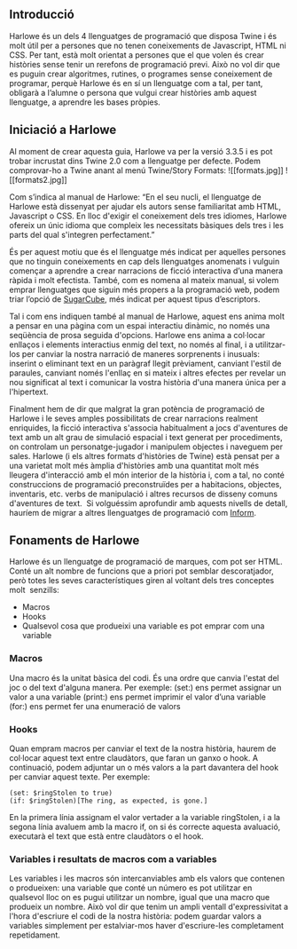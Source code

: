## Introducció

Harlowe és un dels 4 llenguatges de programació que disposa Twine i és molt útil per a persones que no tenen coneixements de Javascript, HTML ni CSS. Per tant, està molt orientat a persones que el que volen és crear històries sense tenir un rerefons de programació previ. Això no vol dir que es puguin crear algoritmes, rutines, o programes sense coneixement de programar, perquè Harlowe és en sí un llenguatge com a tal, per tant, obligarà a l’alumne o persona que vulgui crear històries amb aquest llenguatge, a aprendre les bases pròpies.

## Iniciació a Harlowe

Al moment de crear aquesta guia, Harlowe va per la versió 3.3.5 i es pot trobar incrustat dins Twine 2.0 com a llenguatge per defecte. Podem comprovar-ho a Twine anant al menú Twine/Story Formats:
![[formats.jpg]]
![[formats2.jpg]]

Com s’indica al manual de Harlowe: “En el seu nucli, el llenguatge de Harlowe està dissenyat per ajudar els autors sense familiaritat amb HTML, Javascript o CSS. En lloc d'exigir el coneixement dels tres idiomes, Harlowe ofereix un únic idioma que compleix les necessitats bàsiques dels tres i les parts del qual s'integren perfectament.”

És per aquest motiu que és el llenguatge més indicat per aquelles persones que no tinguin coneixements en cap dels llenguatges anomenats i vulguin començar a aprendre a crear narracions de ficció interactiva d’una manera ràpida i molt efectista. També, com es nomena al mateix manual, si volem emprar llenguatges que siguin més propers a la programació web, podem triar l’opció de [SugarCube](https://www.motoslave.net/sugarcube/2/), més indicat per aquest tipus d’escriptors.

Tal i com ens indiquen també al manual de Harlowe, aquest ens anima molt a pensar en una pàgina com un espai interactiu dinàmic, no només una seqüència de prosa seguida d'opcions. Harlowe ens anima a col·locar enllaços i elements interactius enmig del text, no només al final, i a utilitzar-los per canviar la nostra narració de maneres sorprenents i inusuals: inserint o eliminant text en un paràgraf llegit prèviament, canviant l'estil de paraules, canviant només l'enllaç en si mateix i altres efectes per revelar un nou significat al text i comunicar la vostra història d'una manera única per a l'hipertext. 

Finalment hem de dir que malgrat la gran potència de programació de Harlowe i le seves amples possibilitats de crear narracions realment enriquides, la ficció interactiva s'associa habitualment a jocs d'aventures de text amb un alt grau de simulació espacial i text generat per procediments, on controlam un personatge-jugador i manipulem objectes i naveguem per sales. Harlowe (i els altres formats d'històries de Twine) està pensat per a una varietat molt més àmplia d'històries amb una quantitat molt més lleugera d'interacció amb el món interior de la història i, com a tal, no conté construccions de programació preconstruïdes per a habitacions, objectes, inventaris, etc. verbs de manipulació i altres recursos de disseny comuns d'aventures de text.  Si volguéssim aprofundir amb aquests nivells de detall, hauríem de migrar a altres llenguatges de programació com [Inform](http://inform7.com/).

## Fonaments de Harlowe

Harlowe és un llenguatge de programació de marques, com pot ser HTML. Conté un alt nombre de funcions que a priori pot semblar descoratjador, però totes les seves característiques giren al voltant dels tres conceptes molt  senzills:
-   Macros  
-   Hooks
-   Qualsevol cosa que produeixi una variable es pot emprar com una variable

### Macros

Una macro és la unitat bàsica del codi. És una ordre que canvia l'estat del joc o del text d'alguna manera. Per exemple:
(set:) ens permet assignar un valor a una variable
(print:) ens permet imprimir el valor d’una variable  
(for:) ens permet fer una enumeració de valors

### Hooks

Quan empram macros per canviar el text de la nostra història, haurem de col·locar aquest text entre claudàtors, que faran un ganxo o hook. A continuació, podem adjuntar un o més valors a la part davantera del hook per canviar aquest texte. Per exemple:
```harlowe
(set: $ringStolen to true)  
(if: $ringStolen)[The ring, as expected, is gone.]
```

En la primera línia assignam el valor vertader a la variable ringStolen, i a la segona línia avaluem amb la macro if, on si és correcte aquesta avaluació, executarà el text que està entre claudàtors o el hook.

### Variables i resultats de macros com a variables

Les variables i les macros són intercanviables amb els valors que contenen o produeixen: una variable que conté un número es pot utilitzar en qualsevol lloc on es pugui utilitzar un nombre, igual que una macro que produeix un nombre. Això vol dir que tenim un ampli ventall d'expressivitat a l'hora d'escriure el codi de la nostra història: podem guardar valors a variables simplement per estalviar-mos haver d'escriure-les completament repetidament.